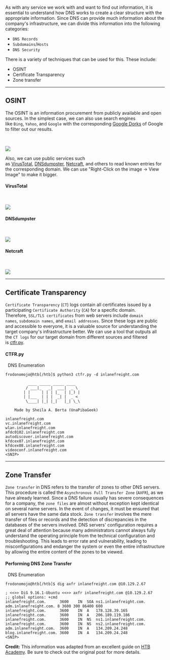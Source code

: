 As with any service we work with and want to find out information, it is essential to understand how DNS works to create a clear structure with the appropriate information. Since DNS can provide much information about the company's infrastructure, we can divide this information into the following categories:

- `DNS Records`
- `Subdomains`/`Hosts`
- `DNS Security`

There is a variety of techniques that can be used for this. These include:

- OSINT
- Certificate Transparency
- Zone transfer

---

## OSINT

The OSINT is an information procurement from publicly available and open sources. In the simplest case, we can also use search engines like `Bing`, `Yahoo`, and `Google` with the corresponding [Google Dorks](https://securitytrails.com/blog/google-hacking-techniques) of Google to filter out our results.

   

![](https://academy.hackthebox.com/storage/modules/27/osint-dns2.png)

Also, we can use public services such as [VirusTotal](https://www.virustotal.com/), [DNSdumpster](https://dnsdumpster.com/), [Netcraft](https://searchdns.netcraft.com/), and others to read known entries for the corresponding domain. We can use "Right-Click on the image -> View Image" to make it bigger.

#### VirusTotal

   

![](https://academy.hackthebox.com/storage/modules/27/virustotal.png)

#### DNSdumpster

   

![](https://academy.hackthebox.com/storage/modules/27/dnsdumpster.png)

#### Netcraft

   

![](https://academy.hackthebox.com/storage/modules/27/netcraft.png)

---

## Certificate Transparency

`Certificate Transparency` (`CT`) logs contain all certificates issued by a participating `Certificate Authority` (`CA`) for a specific domain. Therefore, `SSL/TLS certificates` from web servers include `domain names`, `subdomain names`, and `email addresses`. Since these logs are public and accessible to everyone, it is a valuable source for understanding the target company's infrastructure better. We can use a tool that outputs all the `CT logs` for our target domain from different sources and filtered is [ctfr.py](https://github.com/UnaPibaGeek/ctfr).

#### CTFR.py

  DNS Enumeration

```shell-session
frodonomojo@htb[/htb]$ python3 ctfr.py -d inlanefreight.com

          ____ _____ _____ ____  
         / ___|_   _|  ___|  _ \ 
        | |     | | | |_  | |_) |
        | |___  | | |  _| |  _ < 
         \____| |_| |_|   |_| \_\
	
    Made by Sheila A. Berta (UnaPibaGeek)
	
inlanefreight.com
vc.inlanefreight.com
wlan.inlanefreight.com
afdc0102.inlanefreight.com
autodiscover.inlanefreight.com
kfdcex07.inlanefreight.com
kfdcex08.inlanefreight.com
videoconf.inlanefreight.com
<SNIP>
```

---

## Zone Transfer

`Zone transfer` in DNS refers to the transfer of zones to other DNS servers. This procedure is called the `Asynchronous Full Transfer Zone` (`AXFR`), as we have already learned. Since a DNS failure usually has severe consequences for a company, the `zone files` are almost without exception kept identical on several name servers. In the event of changes, it must be ensured that all servers have the same data stock. `Zone transfer` involves the mere transfer of files or records and the detection of discrepancies in the databases of the servers involved. DNS servers' configuration requires a great deal of attention because many administrators cannot always fully understand the operating principle from the technical configuration and troubleshooting. This leads to error rate and vulnerability, leading to misconfigurations and endanger the system or even the entire infrastructure by allowing the entire content of the zones to be viewed.

#### Performing DNS Zone Transfer

  DNS Enumeration

```shell-session
frodonomojo@htb[/htb]$ dig axfr inlanefreight.com @10.129.2.67

; <<>> DiG 9.16.1-Ubuntu <<>> axfr inlanefreight.com @10.129.2.67
;; global options: +cmd
inlanefreight.com.	    3600	IN	SOA	ns1.inlanefreight.com. adm.inlanefreight.com. 8 3600 300 86400 600
inlanefreight.com.	    3600	IN	A	178.128.39.165
inlanefreight.com.   	3600	IN	A	206.189.119.186
inlanefreight.com.	    3600	IN	NS	ns1.inlanefreight.com.
inlanefreight.com.	    3600	IN	NS	ns2.inlanefreight.com.
adm.inlanefreight.com.	3600	IN	A	134.209.24.248
blog.inlanefreight.com.	3600	IN	A	134.209.24.248
<SNIP>
```

**Credit:** This information was adapted from an excellent guide on [HTB Academy](https://academy.hackthebox.com/course/preview/dns-enumeration-using-python). Be sure to check out the original post for more details.

